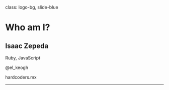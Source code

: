 class: logo-bg, slide-blue

# Who am I?

## Isaac Zepeda

Ruby, JavaScript

@el_keogh

hardcoders.mx

---
